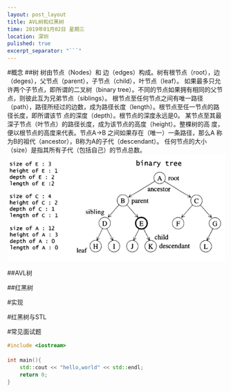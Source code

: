 ```yaml
---
layout: post_layout
title: AVL树和红黑树
time: 2019年01月02日 星期三
location: 深圳
pulished: true
excerpt_separator: "```"
---
```


#概念
##树
树由节点（Nodes）和 边（edges）构成。树有根节点（root），边（deges），父节点（parent），子节点（child），叶节点（leaf）。
如果最多只允许两个子节点，即所谓的二叉树（binary tree）。不同的节点如果拥有相同的父节点，则彼此互为兄弟节点（siblings）。
根节点至任何节点之间有唯一路径（path），路径所经过的边数，成为路径长度（length）。根节点至任一节点的路径长度，即所谓该节
点的深度（depth）。根节点的深度永远是0。 某节点至其最深子节点（叶节点）的路径长度，成为该节点的高度（height）。整棵树的高
度，便以根节点的高度来代表。节点A->B 之间如果存在（唯一）一条路径，那么A 称为B的祖代（ancestor），B称为A的子代（descendant）。
任何节点的大小（size）是指其所有子代（包括自己）的节点总数。
![demo](/assets/demo/tree_struct.png)

##AVL树

##红黑树

#实现

#红黑树与STL

#常见面试题

```c++
#include <iostream>

int main(){
    std::cout << "hello,world" << std::endl;
    return 0;
}
```

